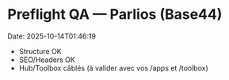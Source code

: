 # Preflight QA — Parlios (Base44)
Date: 2025-10-14T01:46:19
- Structure OK
- SEO/Headers OK
- Hub/Toolbox câblés (à valider avec vos /apps et /toolbox)
